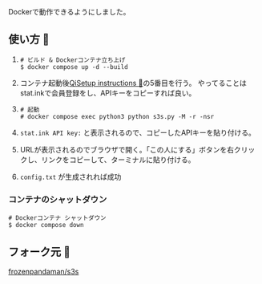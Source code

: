 Dockerで動作できるようにしました。
## 使い方 🐙
1.
    ```
    # ビルド & Dockerコンテナ立ち上げ
    $ docker compose up -d --build
    ```

1. コンテナ起動後[QiSetup instructions 🔰](https://github.com/frozenpandaman/s3s#setup-instructions-)の5番目を行う。
やってることはstat.inkで会員登録をし、APIキーをコピーすれば良い。

1. 
    ```
    # 起動
    # docker compose exec python3 python s3s.py -M -r -nsr
    ```

1. `stat.ink API key:` と表示されるので、コピーしたAPIキーを貼り付ける。
1. URLが表示されるのでブラウザで開く。「この人にする」ボタンを右クリックし、リンクをコピーして、ターミナルに貼り付ける。
1. `config.txt` が生成されれば成功

### コンテナのシャットダウン
```
# Dockerコンテナ シャットダウン
$ docker compose down
```

## フォーク元 🍴
[frozenpandaman/s3s](https://github.com/frozenpandaman/s3s)